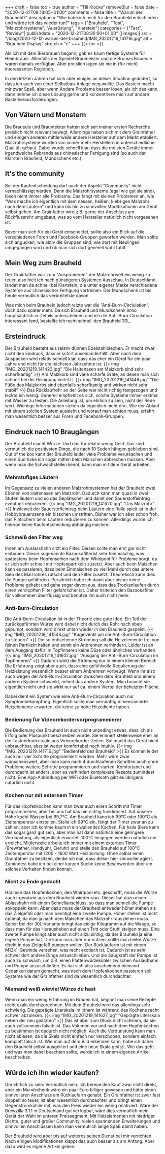 +++
draft = false
toc = true
author = "Till Klocke"
removeBlur = false
date = "2020-12-21T08:18:05+01:00"
comments = false
title = "Warum der Brauheld?"
description = "Wie habe ich mich für den Brauheld entschieden und würde ich das wieder tun?"
tags = ["Brauheld", "Test", "Malzrohrsysteme", "Ausrüstung", "Klarstein"]
categories = ["Test", "Review"]
publishdate = "2020-12-21T08:30:00+01:00"
[[images]]
  src = "/blog/2020-12-12-warum-der-brauheld/IMG_20201219_141716.jpg"
  alt = "Brauheld Display"
  stretch = "c"
+++
{{< toc >}}

Als ich mit dem Bierbrauen begann, gab es kaum fertige Systeme für Heimbrauer. Allenfalls
der Speidel Braumeister und die Brumas Braueule waren damals verfügbar. Aber preislich lagen
sie nie in (für mich) interessanten Regionen.

In den letzten Jahren hat sich aber einiges an dieser Situation geändert, so dass ich auch von
einer Selbstbau-Anlage weg wollte.  Das Basteln macht mir zwar Spaß, aber wenn Andere Probleme
besser lösen, als ich das kann, dann nehme ich diese Lösung gerne und konzentriere mich auf andere
Bastelherausforderungen.

## Von Vätern und Monstern

Die Braueule und Braumeister hatten sich seit meiner ersten Recherche preislich nicht relevant bewegt.
Allerdings haben sich mit dem Grainfather und einigen anderen mittlerweile andere Hersteller auf dem
Markt etabliert. Malzrohrsysteme wurden von immer mehr Herstellern in unterschiedlicher Qualität
gebaut. Dabei wurde schnell klar, dass die meisten Geräte immer irgendwelche Rebrands aus chinesischer 
Fertigung sind (so auch der Klarstein Brauheld, Mundschenk etc.).

## It's the community

Bei der Kaufentscheidung darf auch der Aspekt "Community" nicht vernachlässigt werden. Denn die 
Malzrohrsysteme (egal wie gut sie sind), lösen nicht immer alle Probleme. Das fängt mit kleinen
Problemen an, wie "Was mache ich eigentlich mit dem nassen, heißen, klebrigen Malzrohr nach dem Läutern"
und kann bis hin zu sinnvollen Modifikationen am Gerät selbst gehen. Am Grainfather wird z.B. gerne
der Anschluss am Rückflussrohr umgebaut, was so vom Hersteller natürlich nicht vorgesehen ist.

Bevor man sich für ein Gerät entscheidet, sollte also ein Blick auf die verschiedenen Foren und 
Facebook-Gruppen geworfen werden. Man sollte sich angucken, wie aktiv die Gruppen sind, wie dort 
mit Neulingen umgegangen wird und ob man sich dort generell wohl fühlt.

## Mein Weg zum Brauheld

Der Grainfather war zum "Ausprobieren" der Malzrohrwelt ein wenig zu teuer, also hielt ich nach günstigeren
Systemen Ausschau. In Deutschland landet man da schnell bei Klartstein, die unter eigener Marke verschiedene
Systeme aus chinesischer Fertigung vertreiben. Der Mundschenk ist bis heute vermutlich das verbreitetste davon.

Was mich beim Brauheld jedoch reizte war die "Anti-Burn-Circlulation", doch dazu später mehr. Da sich Brauheld
und Mundschenk imho hauptsächlich in Details unterscheiden und ich die Anti-Burn-Circulation interessant fand,
bestellte ich recht schnell den Brauheld 30L.

## Ersteindruck

Der Brauheld besteht aus relativ dünnen Edelstahlblechen. Er macht zwar nicht den Eindruck, dass er sofort
auseinanderfällt. Aber nach dem Auspacken wird relativ schnell klar, dass das eher ein Gerät für ein paar Jahre
und nicht für die nächsten Jahrzehnte ist. 
{{< img "IMG_20201219_141423.jpg" "Die Haltenasen am Malzkorb sind sehr scharfkantig" >}}
Am Malzkorb sind viele scharfe Grate, an denen man sich schnell
bei der Reinigung verletzt. 
{{< img "IMG_20201219_141446.jpg" "Die Füße des Malzkorbs sind ebenfalls scharfkantig und wirken nicht sehr stabil" >}}
Das Rücklaufrohr an der Seite war nicht richtig festgezogen und leckte ein wenig.
Generell empfiehlt es sich, solche Systeme immer erstmal mit Wasser zu testen.
Die Anleitung ist, um ehrlich zu sein, nicht der Rede wert. Wichtige Informationen stehen da eigentlich nicht drin.
Wie der Ablauf mit einem solchen System aussieht und worauf man achten muss, erfährt man wesentlich besser aus
Foren und Facebook-Gruppen.

## Eindruck nach 10 Braugängen

Der Brauheld macht Würze. Und das für relativ wenig Geld. Das sind vermutlich die positivsten Dinge, die nach
10 Suden hängen geblieben sind. Out of the box kann der Brauheld leider viele Probleme verursachen und einen Sud
habe ich sogar mitten beim Maischen abbrechen müssen. Aber wenn man die Schwachstellen kennt, kann man mit dem Gerät
arbeiten.

### Mehrstufiges Läutern

Im Gegensatz zu vielen anderen Malzrohrsystemen hat der Brauheld zwei Ebenen von Haltenasen am Malzrohr.
Dadurch kann man quasi in zwei Stufen läutern und so das Geplätscher und damit den Sauerstoffeintrag
eventuell reduzieren.
{{< img "IMG_20201219_141520.jpg" "Das Malzrohr" >}}
Inwieweit der Sauerstoffeintrag beim Läutern eine Rolle spielt ist in der Hobbybrauerszene ein bisschen umstritten.
Bisher war ich aber schon froh, das Plätschern beim Läutern reduzieren zu können. Allerdings würde
ich hiervon keine Kaufentscheidung abhängig machen.

### Schmeiß den Filter weg

Innen am Auslasshahn sitzt ein Filter. Diesen sollte man erst gar nicht einbauen. Dieser sogenannte Bazookafilterist sehr feinmaschig, was spätestens beim Hopfenseihen nach dem Whirlpool für Probleme sorgt, da er sich sehr
schnell mit Hopfenpartikeln zusetzt. Aber auch beim Maischen kann es passieren, dass beim Einmaischen zu viel
Mehl durch das untere Sieb des Malzrohres rutscht und den Filter zusetzt. 
Theoretisch kann dies die Pumpe gefährden. Persönlich habe ich damit aber bisher keine Probleme gehabt und
gehe sogar davon aus, dass das Trockenlaufen durch einen verstopften Filter gefährlicher ist. Daher halte
ich den Bazookafilter für vollkommen überflüssig und benutze ihn auch nicht mehr.

### Anti-Burn-Circulation

Die Anti-Burn-Circulation ist in der Theorie eine gute Idee. Ein Teil der zurückgeführten Würze wird dabei
nicht durch das Rohr nach oben gepumpt, sondern wird direkt unten wieder in den Brauheld gespeist.
{{< img "IMG_20201219_141544.jpg" "Kugelventil um die Anti-Burn-Circulation zu steuern" >}}
Die so entstehende
Strömung soll die Heizelemente frei von feinen Partikeln halten und somit ein Anbrennen verhindern. Leider
ist an dem Ausgang dafür im Topfinneren keine Düse oder ähnliches vorhanden.
{{< img "IMG_20201219_141602.jpg" "Ausgang der Anti-Burn-Circulation im Topfinneren" >}}
Dadurch wirkt die Strömung nur in einem kleinen
Bereich. Die Erfahrung zeigt aber auch, dass eine gefühlvolle Regulierung der Heizleistung wesentlich besser einem
Anbrennen vorbeugt. Wenn ihr also auch wegen der Anti-Burn-Circulation zwischen dem Brauheld und einem anderen System
schwankt, nehmt das andere System. Man braucht sie eigentlich nicht und sie wirkt nur auf ca. einem Viertel der
beheizten Fläche.

Dabei dient ein System wie eine Anti-Burn-Circulation auch nur Symptombekämpfung. Eigentlich sollte man vernünftig
dimensionierte Heizelemente erwarten, die keine zu hohe Hitzedichte haben. 

### Bedienung für Videorekordervorprogrammierer

Die Bedienung des Brauheld ist auch nicht unbedingt etwas, dass ich als Erfolg oder Pluspunkt beschreiben würde.
Sie erinnert stellenweise eher an die Tastendrückrituale aus Videorekorder-Zeiten. Sie macht das Gerät nicht
unbrauchbar, aber ist weder komfortabel noch intuitiv. 
{{< img "IMG_20201219_141716.jpg" "Bedienfeld des Brauheld" >}}
Es können leider auch nur vier Schritte programmiert werden.
Mehr wäre zwar wünschenswert, aber man kann nach 4 durchlaufenen Schritten auch ohne Probleme weitere Schritte 
programmieren und starten. Komfortabel und durchdacht ist anders, aber es verhindert komplexere Rezepte zumindest
nicht. Eine App-Anbindung per WiFi oder Bluetooth gibt es übrigens natürlich nicht.

### Kochen nur mit externem Timer

Für das Hopfenkochen kann man zwar auch einen Schritt mit Timer programmieren, aber bei uns hat das nie richtig
funktioniert. Auf unserer Höhe kocht Wasser bei 99,7°C. Am Brauheld kann ich 99°C oder 100°C als Zieltemperatur
einstellen. Stelle ich 99°C ein, fängt der Timer zwar an zu zählen, aber ich komme kaum in ein wallendes Kochen.
Für helle Biere kann das sogar ganz gut sein, aber man hat dann natürlich eine geringere Verdunstung, als eigentlich
erwartet. 100°C hingegen werden natürlich nie erreicht. Mittlerweile arbeite ich immer mit einem externen Timer
(Brewfather, Handyuhr, Eieruhr) und stelle den Brauheld auf 100°C Zieltemperatur mit 1200 - 1600 Watt Heizleistung.
Ohne selbst einen Grainfather zu besitzen, denke ich mal, dass dieser hier sinnvoller agiert. Zumindest habe ich
bei einer kurzen Suche keine Beschwerden über ein solches Verhalten finden können.

### Nicht zu Ende gedacht

Hat man das Hopfenkochen, den Whirlpool etc. geschafft, muss die Würze auch irgendwie aus dem Brauheld wieder raus.
Dieser hat dazu einen Ablasshahn mit einem Schnellanschluss, so dass man schnell die Pumpe abkoppeln kann.
Aber dazu muss der Brauheld entweder höher stehen als das Zielgefäß oder man benötigt eine zweite Pumpe.
Höher stellen ist nicht optimal, da man ja nach dem Maischen das Malzrohr rausziehen muss. Selbst bei der 30L-Variante
bringt das einige Kilogramm auf die Waage, so dass man für das Herausheben auf einen Tritt oder Stuhl steigen muss.
Eine zweite Pumpe klingt aber auch nicht allzu sinnig, da der Brauheld ja eine eigene Pumpe hat. Die kann man aber
nur nutzen, sollte man heiße Würze direkt in das Zielgefäß pumpen wollen.
Der Rücklaufarm ist mit einem M12x1-Gewinde versehen, was recht exotisch ist. Dadurch ist es sehr schwer dort andere
Dinge anzuschließen. Und die Saugkraft der Pumpe ist auch zu schwach, um z.B. einen Plattenwürzekühler zwischen
Auslaufhahn und Pumpe anzuschließen. Es hat sich also anscheinend niemand Gedanken darum gemacht, was nach dem
Hopfenkochen passieren soll. Systeme wie der Grainfather sind da wesentlich durchdachter.

### Niemand weiß wieviel Würze du hast

Wenn man ein wenig Erfahrung im Brauen hat, beginnt man seine Rezepte recht exakt durchzurechnen. Mit dem Brauheld 
wird das allerdings sehr schwierig. Die geprägte Literskala im Innern ist während des Kochens recht schwer
abzulesen. 
{{< img "IMG_20201219_141627.jpg" "Geprägte Literskala neben der neu geätzten" >}}
Das ist aber zum Glück nicht schlimm, da sie auch vollkommen falsch ist. Das Volumen vor und nach dem
Hopfenkochen zu bestimmen ist dadurch nicht möglich. Auch die Verdunstung kann man nicht ablesen, da die Skala nicht
einfach nur verschoben, sondern einfach komplett falsch ist. Wie man auf dem Bild erkennen kann, habe ich daher
den Brauheld selbst ausgelitert und eine neue Skala geätzt. Wie das geht und was man dabei beachten sollte,
werde ich in einem eigenen Artikel beschreiben.

## Würde ich ihn wieder kaufen?

Um ehrlich zu sein: Vermutlich nein. Ich bereue den Kauf zwar nicht direkt, aber ein Mundschenk wäre
ein paar Euro billiger gewesen und hätte einen sinnvolleren Anschluss am Rücklaufarm gehabt. Ein Grainfather
ist zwar fast doppelt so teuer, ist aber wesentlich durchdachter und bringt einen Gegenstromkühler mit, was
den Preis wieder ein wenig relativiert.
Wäre der Brewzilla 3.1.1 in Deutschland gut verfügbar, wäre dies vermutlich mein Gerät der Wahl im unteren
Preissegment. Mit Heizelementen mit niedriger Dichte, guter und großer Community, vielen spannenden Erweiterungen
und sinnvollen Anschlüssen kann man vermutlich lange Spaß damit haben.

Der Brauheld wird aber bis auf weiteres seinen Dienst bei mir verrichten. Nach einigen Modifikationen
klappt das auch besser als am Anfang. Aber dazu wird es eigene Artikel geben.